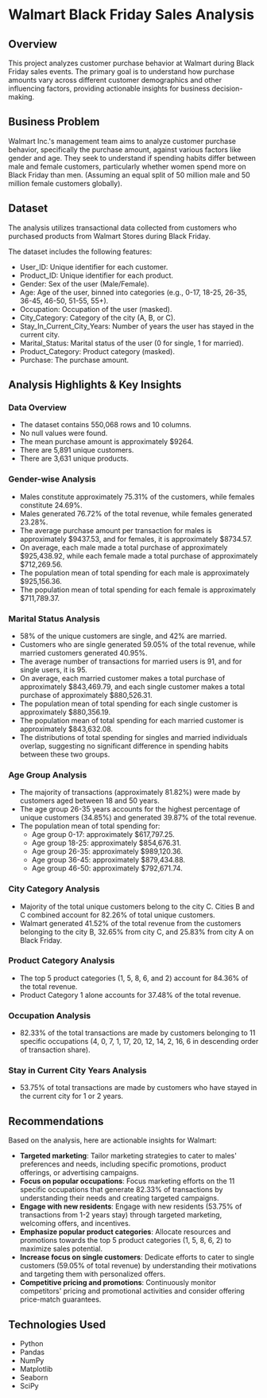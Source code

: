 # Walmart Black Friday Sales Analysis

## Overview
This project analyzes customer purchase behavior at Walmart during Black Friday sales events. The primary goal is to understand how purchase amounts vary across different customer demographics and other influencing factors, providing actionable insights for business decision-making.

## Business Problem
Walmart Inc.'s management team aims to analyze customer purchase behavior, specifically the purchase amount, against various factors like gender and age. They seek to understand if spending habits differ between male and female customers, particularly whether women spend more on Black Friday than men. (Assuming an equal split of 50 million male and 50 million female customers globally).

## Dataset
The analysis utilizes transactional data collected from customers who purchased products from Walmart Stores during Black Friday.

The dataset includes the following features:
* User_ID: Unique identifier for each customer.
* Product_ID: Unique identifier for each product.
* Gender: Sex of the user (Male/Female).
* Age: Age of the user, binned into categories (e.g., 0-17, 18-25, 26-35, 36-45, 46-50, 51-55, 55+).
* Occupation: Occupation of the user (masked).
* City_Category: Category of the city (A, B, or C).
* Stay_In_Current_City_Years: Number of years the user has stayed in the current city.
* Marital_Status: Marital status of the user (0 for single, 1 for married).
* Product_Category: Product category (masked).
* Purchase: The purchase amount.

## Analysis Highlights & Key Insights

### Data Overview
* The dataset contains 550,068 rows and 10 columns.
* No null values were found.
* The mean purchase amount is approximately $9264.
* There are 5,891 unique customers.
* There are 3,631 unique products.

### Gender-wise Analysis
* Males constitute approximately 75.31% of the customers, while females constitute 24.69%.
* Males generated 76.72% of the total revenue, while females generated 23.28%.
* The average purchase amount per transaction for males is approximately $9437.53, and for females, it is approximately $8734.57.
* On average, each male made a total purchase of approximately $925,438.92, while each female made a total purchase of approximately $712,269.56.
* The population mean of total spending for each male is approximately $925,156.36.
* The population mean of total spending for each female is approximately $711,789.37.

### Marital Status Analysis
* 58% of the unique customers are single, and 42% are married.
* Customers who are single generated 59.05% of the total revenue, while married customers generated 40.95%.
* The average number of transactions for married users is 91, and for single users, it is 95.
* On average, each married customer makes a total purchase of approximately $843,469.79, and each single customer makes a total purchase of approximately $880,526.31.
* The population mean of total spending for each single customer is approximately $880,356.19.
* The population mean of total spending for each married customer is approximately $843,632.08.
* The distributions of total spending for singles and married individuals overlap, suggesting no significant difference in spending habits between these two groups.

### Age Group Analysis
* The majority of transactions (approximately 81.82%) were made by customers aged between 18 and 50 years.
* The age group 26-35 years accounts for the highest percentage of unique customers (34.85%) and generated 39.87% of the total revenue.
* The population mean of total spending for:
    * Age group 0-17: approximately $617,797.25.
    * Age group 18-25: approximately $854,676.31.
    * Age group 26-35: approximately $989,120.36.
    * Age group 36-45: approximately $879,434.88.
    * Age group 46-50: approximately $792,671.74.

### City Category Analysis
* Majority of the total unique customers belong to the city C. Cities B and C combined account for 82.26% of total unique customers.
* Walmart generated 41.52% of the total revenue from the customers belonging to the city B, 32.65% from city C, and 25.83% from city A on Black Friday.

### Product Category Analysis
* The top 5 product categories (1, 5, 8, 6, and 2) account for 84.36% of the total revenue.
* Product Category 1 alone accounts for 37.48% of the total revenue.

### Occupation Analysis
* 82.33% of the total transactions are made by customers belonging to 11 specific occupations (4, 0, 7, 1, 17, 20, 12, 14, 2, 16, 6 in descending order of transaction share).

### Stay in Current City Years Analysis
* 53.75% of total transactions are made by customers who have stayed in the current city for 1 or 2 years.

## Recommendations
Based on the analysis, here are actionable insights for Walmart:

* **Targeted marketing**: Tailor marketing strategies to cater to males' preferences and needs, including specific promotions, product offerings, or advertising campaigns.
* **Focus on popular occupations**: Focus marketing efforts on the 11 specific occupations that generate 82.33% of transactions by understanding their needs and creating targeted campaigns.
* **Engage with new residents**: Engage with new residents (53.75% of transactions from 1-2 years stay) through targeted marketing, welcoming offers, and incentives.
* **Emphasize popular product categories**: Allocate resources and promotions towards the top 5 product categories (1, 5, 8, 6, 2) to maximize sales potential.
* **Increase focus on single customers**: Dedicate efforts to cater to single customers (59.05% of total revenue) by understanding their motivations and targeting them with personalized offers.
* **Competitive pricing and promotions**: Continuously monitor competitors' pricing and promotional activities and consider offering price-match guarantees.

## Technologies Used
* Python
* Pandas
* NumPy
* Matplotlib
* Seaborn
* SciPy
